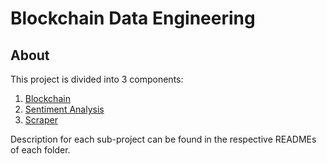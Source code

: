 # Blockchain Data Engineering

## About

This project is divided into 3 components:

1. [Blockchain](https://github.com/elseagle/blockchain_data_engineering/blob/master/blockchain/README.md)
2. [Sentiment Analysis](https://github.com/elseagle/blockchain_data_engineering/blob/master/sentiment_analysis/README.md)
3. [Scraper](https://github.com/elseagle/blockchain_data_engineering/blob/master/scraper/README.md)

Description for each sub-project can be found in the respective READMEs of each folder.